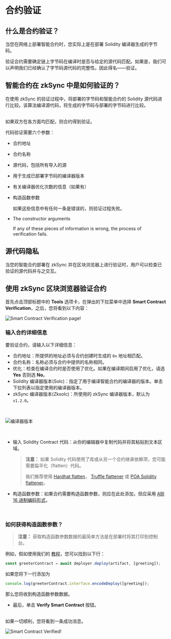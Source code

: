 # 合约验证

## 什么是合约验证？

当您在网络上部署智能合约时，您实际上是在部署 Solidity 编译器生成的字节码。

验证合约需要确定链上字节码在编译时是否与给定的源代码匹配。如果是，我们可以声明我们已经确认了字节码源代码的完整性。因此得名——验证。



## 智能合约在 zkSync 中是如何验证的？

在使用 zkSync 的验证过程中，将部署的字节码和智能合约的 Solidity 源代码进行比较。该算法编译源代码，将生成的字节码与部署的字节码进行比较。


<br>
如果双方在各方面均匹配，则合约得到验证。

代码验证需要六个参数：


- 合约地址

- 合约名称

- 源代码，包括所有导入的源

- 用于生成已部署字节码的编译器版本

- 有关编译器优化次数的信息（如果有）

- 构造函数参数
  
  如果这些信息中有任何一条是错误的，则验证过程失败。

- The constructor arguments
  
  If any of these pieces of information is wrong, the process of verification fails.

## 源代码隐私

当您的智能合约部署在 zkSync 并在区块浏览器上进行验证时，用户可以检查已验证的源代码并与之交互。

## 使用 zkSync 区块浏览器验证合约

首先点击顶部标题中的 **Tools** 选项卡，在弹出的下拉菜单中选择 **Smart Contract Verification**，之后，您将看到以下内容：

![Smart Contract Verification page!](../../../assets/images/verify-contract.png "verify contract")

### 输入合约详细信息

要验证合约，请输入以下详细信息：

- 合约地址：所提供的地址必须与合约创建时生成的 `0x` 地址相匹配。
- 合约名称：名称必须与合约中提供的名称相同。
- 优化：检查在编译合约时是否使用了优化。如果在编译期间启用了优化，请选 **Yes** 否则选 **No**。
- Solidity 编译器版本(Solc)：指定了用于编译智能合约的编译器的版本。单击下拉列表以指定使用的编译器版本。
- zkSync 编译器版本(Zksolc)：所使用的 zkSync 编译器版本，默认为 `v1.2.0`。
<br>

![编译器版本](../../../assets/images/compiler-version.png "compiler version")

<br>

- 输入 Solidity Contract 代码：从你的编辑器中复制代码并将其粘贴到文本区域。
  
  > **注意：** 如果 Solidity 代码使用了库或从另一个合约继承依赖项，您可能需要扁平化（flatten）代码。 
  > 
  > 我们推荐使用 [Hardhat flatten](https://medium.com/coinmonks/flattening-smart-contracts-using-hardhat-dffe7dbc7b3f)， [Truffle flattener](https://github.com/NomicFoundation/truffle-flattener) 或 [POA Solidity flattener](https://github.com/poanetwork/solidity-flattener)。

- 构造函数参数：如果合约需要构造函数参数，则应在此处添加，但应采用 [ABI 16 进制编码形式](https://solidity.readthedocs.io/en/develop/abi-spec.html)。

<br>

### 如何获得构造函数参数？

> **注意：** 获取构造函数参数数据的最简单方法是在部署时将其打印到控制台。

例如，假如使用我们的 [教程](../hello-world.md)，您可以找到以下行：

```js
const greeterContract = await deployer.deploy(artifact, [greeting]);
```

如果您将下一行添加为

```js
console.log(greeterContract.interface.encodeDeploy([greeting]);
```

那么您将收到构造函数参数数据。



- 最后，单击 **Verify Smart Contract** 按钮。

<br>
如果一切顺利，您将看到一条成功消息。

<br>

![Smart Contract Verified!](../../../assets/images/contract-verified.png "Contract Verified")
